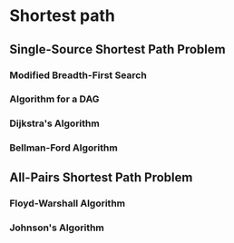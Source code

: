 # Shortest path

## Single-Source Shortest Path Problem

### Modified Breadth-First Search

### Algorithm for a DAG

### Dijkstra's Algorithm

### Bellman-Ford Algorithm

## All-Pairs Shortest Path Problem

### Floyd-Warshall Algorithm

### Johnson's Algorithm
